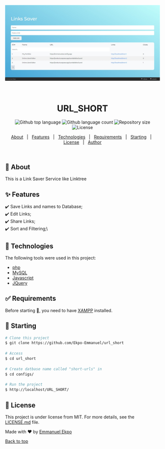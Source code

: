 <div align="center" id="top"> 
  <img src="./configs/show.jpeg" witdh="300px" alt="URL_SHORT" />

  &#xa0;

  <!-- <a href="https://url_short.netlify.app">Demo</a> -->
</div>

<h1 align="center">URL_SHORT</h1>

<p align="center">
  <img alt="Github top language" src="https://img.shields.io/github/languages/top/Ekpo-Emmanuel/url_short?color=56BEB8">

  <img alt="Github language count" src="https://img.shields.io/github/languages/count/Ekpo-Emmanuel/url_short?color=56BEB8">

  <img alt="Repository size" src="https://img.shields.io/github/repo-size/Ekpo-Emmanuel/url_short?color=56BEB8">

  <img alt="License" src="https://img.shields.io/github/license/Ekpo-Emmanuel/url_short?color=56BEB8">
</p>

<!-- Status -->

<!-- <h4 align="center"> 
	🚧  URL_SHORT 🚀 Under construction...  🚧
</h4> 

<hr> -->

<p align="center">
  <a href="#dart-about">About</a> &#xa0; | &#xa0; 
  <a href="#sparkles-features">Features</a> &#xa0; | &#xa0;
  <a href="#rocket-technologies">Technologies</a> &#xa0; | &#xa0;
  <a href="#white_check_mark-requirements">Requirements</a> &#xa0; | &#xa0;
  <a href="#checkered_flag-starting">Starting</a> &#xa0; | &#xa0;
  <a href="#memo-license">License</a> &#xa0; | &#xa0;
  <a href="https://github.com/Ekpo-Emmanuel" target="_blank">Author</a>
</p>

<br>

## :dart: About ##

This is a Link Saver Service like Linktree

## :sparkles: Features ##

:heavy_check_mark: Save Links and names to Database;\
:heavy_check_mark: Edit Links;\
:heavy_check_mark: Share Links;\
:heavy_check_mark: Sort and Filtering;\


## :rocket: Technologies ##

The following tools were used in this project:

- [php](https://expo.io/)
- [MySQL](https://nodejs.org/en/)
- [Javascript](https://pt-br.reactjs.org/)
- [JQuery](https://reactnative.dev/)


## :white_check_mark: Requirements ##

Before starting :checkered_flag:, you need to have [XAMPP](https://www.apachefriends.org/download.html) installed.

## :checkered_flag: Starting ##

```bash
# Clone this project
$ git clone https://github.com/Ekpo-Emmanuel/url_short

# Access
$ cd url_short

# Create datbase name called "short-urls" in 
$ cd configs/

# Run the project
$ http://localhost/URL_SHORT/

```
## :memo: License ##

This project is under license from MIT. For more details, see the [LICENSE.md](LICENSE.md) file.

Made with :heart: by <a href="https://github.com/Ekpo-Emmanuel" target="_blank">Emmanuel Ekpo</a>


<a href="#top">Back to top</a>
